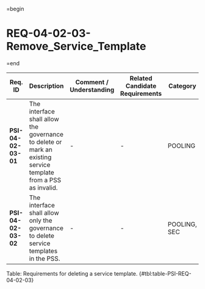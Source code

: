 =begin

# REQ-04-02-03-Remove_Service_Template

=end

| Req. ID                        | Description                         | Comment / Understanding                  | Related Candidate Requirements | Category                       |
| ------------------------------ | ----------------------------------- | ---------------------------------------- | ------------------------------ | ------------------------------ |
| __PSI-04-02-03-01__ | The interface shall allow the governance to delete or mark an existing service template from a PSS as invalid. | -                       | -                              | POOLING      |
| __PSI-04-02-03-02__ | The interface shall allow only the governance to delete service templates in the PSS.                          | -                       | -                              | POOLING, SEC |

Table: Requirements for deleting a service template. {#tbl:table-PSI-REQ-04-02-03}
